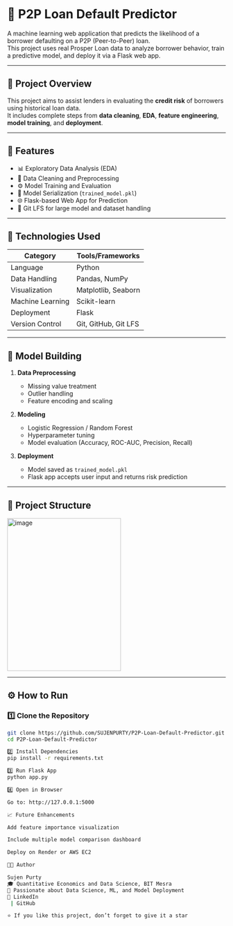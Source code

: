 # 💸 P2P Loan Default Predictor

A machine learning web application that predicts the likelihood of a borrower defaulting on a P2P (Peer-to-Peer) loan.  
This project uses real Prosper Loan data to analyze borrower behavior, train a predictive model, and deploy it via a Flask web app.

---

## 🚀 Project Overview

This project aims to assist lenders in evaluating the **credit risk** of borrowers using historical loan data.  
It includes complete steps from **data cleaning**, **EDA**, **feature engineering**, **model training**, and **deployment**.

---

## 🧩 Features

- 📊 Exploratory Data Analysis (EDA)  
- 🧹 Data Cleaning and Preprocessing  
- ⚙️ Model Training and Evaluation  
- 💾 Model Serialization (`trained_model.pkl`)  
- 🌐 Flask-based Web App for Prediction  
- 📁 Git LFS for large model and dataset handling

---

## 🧠 Technologies Used

| Category | Tools/Frameworks |
|-----------|------------------|
| Language | Python |
| Data Handling | Pandas, NumPy |
| Visualization | Matplotlib, Seaborn |
| Machine Learning | Scikit-learn |
| Deployment | Flask |
| Version Control | Git, GitHub, Git LFS |

---

## 🧮 Model Building

1. **Data Preprocessing**
   - Missing value treatment
   - Outlier handling
   - Feature encoding and scaling

2. **Modeling**
   - Logistic Regression / Random Forest
   - Hyperparameter tuning
   - Model evaluation (Accuracy, ROC-AUC, Precision, Recall)

3. **Deployment**
   - Model saved as `trained_model.pkl`
   - Flask app accepts user input and returns risk prediction

---

## 📂 Project Structure

<img width="262" height="352" alt="image" src="https://github.com/user-attachments/assets/23121c78-38dd-484b-9d58-6c62d3134469" />



---

## ⚙️ How to Run

### 1️⃣ Clone the Repository
```bash
git clone https://github.com/SUJENPURTY/P2P-Loan-Default-Predictor.git
cd P2P-Loan-Default-Predictor

2️⃣ Install Dependencies
pip install -r requirements.txt

3️⃣ Run Flask App
python app.py

4️⃣ Open in Browser

Go to: http://127.0.0.1:5000

📈 Future Enhancements

Add feature importance visualization

Include multiple model comparison dashboard

Deploy on Render or AWS EC2

👨‍💻 Author

Sujen Purty
🎓 Quantitative Economics and Data Science, BIT Mesra
💼 Passionate about Data Science, ML, and Model Deployment
🔗 LinkedIn
 | GitHub

⭐ If you like this project, don’t forget to give it a star

